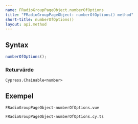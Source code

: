 ```yaml
---
name: FRadioGroupPageObject.numberOfOptions
title: "FRadioGroupPageObject: numberOfOptions() method"
short-title: numberOfOptions()
layout: api.method
---
```


## Syntax

```ts nocompile nolint
numberOfOptions();
```

### Returvärde

`Cypress.Chainable<number>`

## Exempel

```import static
FRadioGroupPageObject-numberOfOptions.vue
```

```import
FRadioGroupPageObject-numberOfOptions.cy.ts
```
